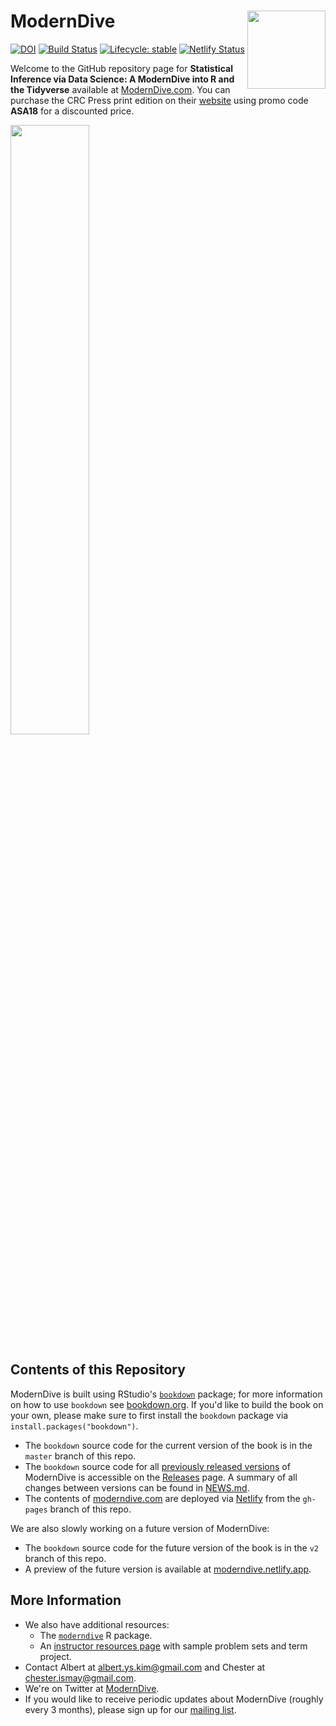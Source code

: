 # ModernDive <img src="images/logos/hex_blue_text.png" align="right" width=125 />

[![DOI](https://zenodo.org/badge/66818484.svg)](https://zenodo.org/badge/latestdoi/66818484) [![Build Status](https://travis-ci.com/moderndive/moderndive_book.svg?branch=master)](https://travis-ci.com/moderndive/moderndive_book) [![Lifecycle: stable](https://img.shields.io/badge/lifecycle-stable-brightgreen.svg)](https://www.tidyverse.org/lifecycle/#stable) [![Netlify Status](https://api.netlify.app/api/v1/badges/10e04707-18d4-4081-9a9f-33d4cbaa1325/deploy-status)](https://app.netlify.app/sites/moderndive/deploys)

Welcome to the GitHub repository page for **Statistical Inference via Data Science: A ModernDive into R and the Tidyverse** available at [ModernDive.com](https://moderndive.com/).  You can purchase the CRC Press print edition on their [website](https://www.routledge.com/Statistical-Inference-via-Data-Science-A-ModernDive-into-R-and-the-Tidyverse/Ismay-Kim/p/book/9780367409821) using promo code **ASA18** for a discounted price.

<img src="images/logos/book_cover.png" width="50%"/>


## Contents of this Repository

ModernDive is built using RStudio's [`bookdown`](https://www.rstudio.com/resources/webinars/introducing-bookdown/) package; for more information on how to use `bookdown` see [bookdown.org](https://bookdown.org/). If you'd like to build the book on your own, please make sure to first install the `bookdown` package via `install.packages("bookdown")`.

* The `bookdown` source code for the current version of the book is in the `master` branch of this repo. 
* The `bookdown` source code for all [previously released versions](https://moderndive.com/index.html#about-book) of ModernDive is accessible on the [Releases](https://github.com/moderndive/moderndive_book/releases) page. A summary of all changes between versions can be found in [NEWS.md](https://github.com/moderndive/moderndive_book/blob/master/NEWS.md).
* The contents of [moderndive.com](https://moderndive.com/) are deployed via [Netlify](https://www.netlify.com/) from the `gh-pages` branch of this repo.

We are also slowly working on a future version of ModernDive:

* The `bookdown` source code for the future version of the book is in the `v2` branch of this repo.
* A preview of the future version is available at [moderndive.netlify.app](https://moderndive.netlify.app/).


## More Information

* We also have additional resources:
    + The [`moderndive`](https://moderndive.github.io/moderndive/) R package.
    + An [instructor resources page](http://moderndive.com/labs) with sample problem sets and term project.
* Contact Albert at [albert.ys.kim@gmail.com](mailto:albert.ys.kim@gmail.com) and Chester at [chester.ismay@gmail.com](mailto:chester.ismay@gmail.com).
* We're on Twitter at [ModernDive](https://twitter.com/ModernDive).
* If you would like to receive periodic updates about ModernDive (roughly every 3 months), please sign up for our [mailing list](http://eepurl.com/cBkItf).
